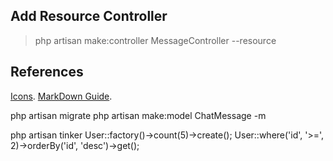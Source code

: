 ## Add Resource Controller 
> php artisan make:controller MessageController --resource

## References
[Icons](https://icons8.com/icon/set/messaging/plasticine).
[MarkDown Guide](https://www.markdownguide.org/basic-syntax).

php artisan migrate
php artisan make:model ChatMessage -m

php artisan tinker
User::factory()->count(5)->create();
User::where('id', '>=', 2)->orderBy('id', 'desc')->get();
